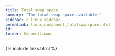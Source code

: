 ```yaml
---
title: Total swap space
summary: "The total swap space available."
sidebar: c_linux_sidebar
permalink: linux_component_totalswapspace.html
id:
folder: ConnectLinux
---
```


{% include links.html %}
